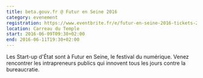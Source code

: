 ```yaml
---
title: beta.gouv.fr @ Futur en Seine 2016
category: evenement
registration: https://www.eventbrite.fr/e/futur-en-seine-2016-tickets-23222915365
location: Carreau du Temple
start: 2016-06-09T09:30+02:00
end: 2016-06-11T19:30+02:00
---
```


Les Start-up d'État sont à Futur en Seine, le festival du numérique. Venez rencontrer les intrapreneurs publics qui innovent tous les jours contre la bureaucratie.  
